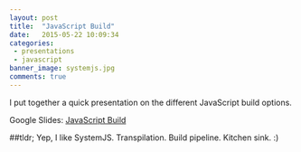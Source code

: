 ```yaml
---
layout: post
title:  "JavaScript Build"
date:   2015-05-22 10:09:34
categories:
 - presentations
 - javascript
banner_image: systemjs.jpg
comments: true
---
```

I put together a quick presentation on the different JavaScript build options.

Google Slides: [JavaScript Build](https://docs.google.com/presentation/d/1jCYVxAwmvR9jGM76salvbrEwQV9CdfRlKHKiM5cpXfQ/edit?usp=sharing)

##tldr;
Yep, I like SystemJS. Transpilation. Build pipeline. Kitchen sink. :)
